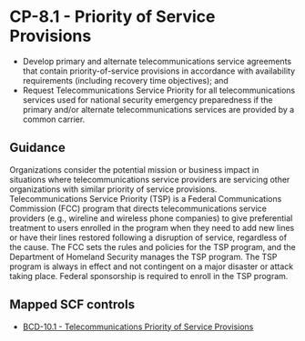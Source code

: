 # CP-8.1 - Priority of Service Provisions
- Develop primary and alternate telecommunications service agreements that contain priority-of-service provisions in accordance with availability requirements (including recovery time objectives); and
- Request Telecommunications Service Priority for all telecommunications services used for national security emergency preparedness if the primary and/or alternate telecommunications services are provided by a common carrier.
## Guidance
Organizations consider the potential mission or business impact in situations where telecommunications service providers are servicing other organizations with similar priority of service provisions. Telecommunications Service Priority (TSP) is a Federal Communications Commission (FCC) program that directs telecommunications service providers (e.g., wireline and wireless phone companies) to give preferential treatment to users enrolled in the program when they need to add new lines or have their lines restored following a disruption of service, regardless of the cause. The FCC sets the rules and policies for the TSP program, and the Department of Homeland Security manages the TSP program. The TSP program is always in effect and not contingent on a major disaster or attack taking place. Federal sponsorship is required to enroll in the TSP program.
## Mapped SCF controls
- [BCD-10.1 - Telecommunications Priority of Service Provisions](../scf/bcd-101-telecommunicationspriorityofserviceprovisions.md)